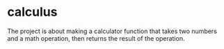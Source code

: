 # calculus

The project is about making a calculator function that takes two numbers and a math operation, then returns the result of the operation.
